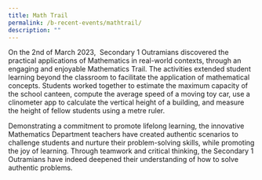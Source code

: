 ```yaml
---
title: Math Trail
permalink: /b-recent-events/mathtrail/
description: ""
---
```



On the 2nd of March 2023,  Secondary 1 Outramians discovered the practical applications of Mathematics in real-world contexts, through an engaging and enjoyable Mathematics Trail. The activities extended student learning beyond the classroom to facilitate the application of mathematical concepts. Students worked together to estimate the maximum capacity of the school canteen, compute the average speed of a moving toy car, use a clinometer app to calculate the vertical height of a building, and measure the height of fellow students using a metre ruler.

Demonstrating a commitment to promote lifelong learning, the innovative Mathematics Department teachers have created authentic scenarios to challenge students and nurture their problem-solving skills, while promoting the joy of learning. Through teamwork and critical thinking, the Secondary 1 Outramians have indeed deepened their understanding of how to solve authentic problems.